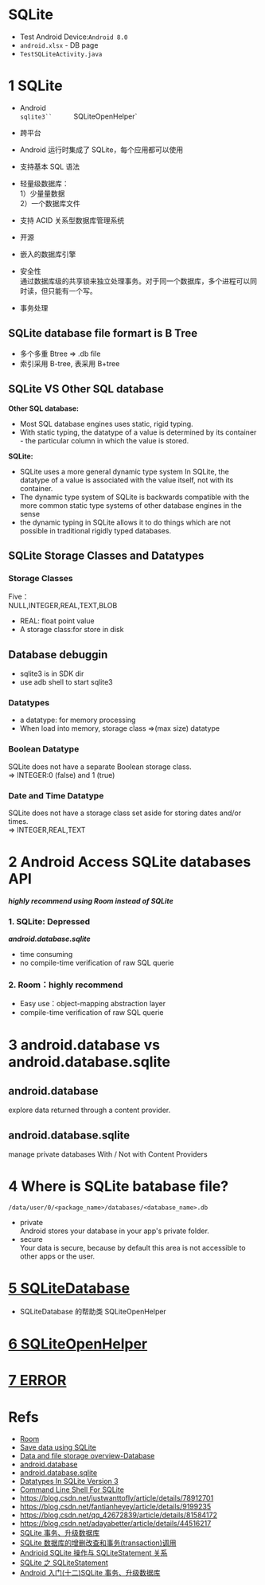 # SQLite

- Test Android Device:`Android 8.0`
- `android.xlsx` - DB page
- `TestSQLiteActivity.java`

# 1 SQLite

- Android    
`sqlite3``     
`SQLiteOpenHelper`  

- 跨平台
- Android 运行时集成了 SQLite，每个应用都可以使用
- 支持基本 SQL 语法
- 轻量级数据库：  
  1）少量量数据  
  2）一个数据库文件
- 支持 ACID 关系型数据库管理系统
- 开源
- 嵌入的数据库引擎
- 安全性  
  通过数据库级的共享锁来独立处理事务。对于同一个数据库，多个进程可以同时读，但只能有一个写。
- 事务处理

## SQLite database file formart is B Tree

- 多个多重 Btree => .db file
- 索引采用 B-tree, 表采用 B+tree

## SQLite VS Other SQL database

**Other SQL database:**

- Most SQL database engines uses static, rigid typing.
- With static typing, the datatype of a value is determined by its container - the particular column in which the value is stored.

**SQLite:**

- SQLite uses a more general dynamic type system
  In SQLite, the datatype of a value is associated with the value itself, not with its container.
- The dynamic type system of SQLite is backwards compatible with the more common static type systems of other database engines in the sense
- the dynamic typing in SQLite allows it to do things which are not possible in traditional rigidly typed databases.

## SQLite Storage Classes and Datatypes

### Storage Classes

Five：  
NULL,INTEGER,REAL,TEXT,BLOB

- REAL: float point value
- A storage class:for store in disk

## Database debuggin

- sqlite3 is in SDK dir
- use adb shell to start sqlite3

### Datatypes

- a datatype: for memory processing
- When load into memory, storage class =>(max size) datatype

### Boolean Datatype

SQLite does not have a separate Boolean storage class.  
=> INTEGER:0 (false) and 1 (true)

### Date and Time Datatype

SQLite does not have a storage class set aside for storing dates and/or times.  
=> INTEGER,REAL,TEXT

# 2 Android Access SQLite databases API

**_highly recommend using Room instead of SQLite_**

### 1. SQLite: Depressed

**_android.database.sqlite_**

- time consuming
- no compile-time verification of raw SQL querie

### 2. Room：highly recommend

- Easy use：object-mapping abstraction layer
- compile-time verification of raw SQL querie

# 3 android.database vs android.database.sqlite

## android.database

explore data returned through a content provider.

## android.database.sqlite

manage private databases With / Not with Content Providers

# 4 Where is SQLite batabase file?

`/data/user/0/<package_name>/databases/<database_name>.db`

- private  
  Android stores your database in your app's private folder.
- secure  
  Your data is secure, because by default this area is not accessible to other apps or the user.

# [5 SQLiteDatabase](SQLiteDatabase.md)

- SQLiteDatabase 的帮助类 SQLiteOpenHelper

# [6 SQLiteOpenHelper](SQLiteOpenHelper.md)

# [7 ERROR](ERROR.md)

# Refs

- [Room](https://developer.android.google.cn/training/data-storage/room)
- [Save data using SQLite](https://developer.android.google.cn/training/data-storage/sqlite.html)
- [Data and file storage overview-Database](https://developer.android.google.cn/guide/topics/data/data-storage#db)
- [android.database](https://developer.android.google.cn/reference/android/database/package-summary)
- [android.database.sqlite](https://developer.android.google.cn/reference/android/database/sqlite/package-summary)
- [Datatypes In SQLite Version 3](https://www.sqlite.org/datatype3.html)
- [Command Line Shell For SQLite](https://www.sqlite.org/cli.html)
- https://blog.csdn.net/justwanttofly/article/details/78912701
- https://blog.csdn.net/fantianheyey/article/details/9199235
- https://blog.csdn.net/qq_42672839/article/details/81584172
- https://blog.csdn.net/adayabetter/article/details/44516217
- [SQLite 事务、升级数据库](https://www.cnblogs.com/orlion/p/5350683.html)
- [SQLite 数据库的增删改查和事务(transaction)调用](https://www.cnblogs.com/amosli/p/3784998.html)
- [Andrioid SQLite 操作与 SQLiteStatement 关系](https://blog.csdn.net/wangbole/article/details/43196067)
- [SQLite 之 SQLiteStatement](https://blog.csdn.net/u012643122/article/details/45932157)
- [Android 入门(十二)SQLite 事务、升级数据库](https://www.cnblogs.com/orlion/p/5350683.html)
